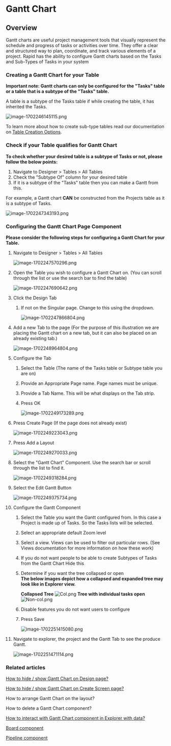 # Gantt Chart

## Overview

Gantt charts are useful project management tools that visually represent the schedule and progress of tasks or activities over time. They offer a clear and structured way to plan, coordinate, and track various elements of a project. Rapid has the ability to configure Gantt charts based on the Tasks and Sub-Types of Tasks in your system

### Creating a Gantt Chart for your Table

**Important note: Gantt charts can only be configured for the "Tasks" table or a table that is a subtype of the "Tasks" table.**

A table is a subtype of the Tasks table if while creating the table, it has inherited the Tasks.

![image-1702246145115.png](./downloaded_image_1705285575257.png)

To learn more about how to create sub-type tables read our documentation on [Table Creation Options](/docs/Rapid/4-Keyper%20Manual/2-Designer/1-Tables/3-creating-tables/3-creating-tables.md "Creating a new Table - Table Options").

### Check if your Table qualifies for Gantt Chart

**To check whether your desired table is a subtype of Tasks or not, please follow the below points:**

1. Navigate to Designer &gt; Tables &gt; All Tables
2. Check the "Subtype Of" column for your desired table
3. If it is a subtype of the "Tasks" table then you can make a Gantt from this.

For example, a Gantt chart **CAN** be constructed from the Projects table as it is a subtype of Tasks.

![image-1702247343193.png](./downloaded_image_1705285576278.png)

### Configuring the Gantt Chart Page Component

**Please consider the following steps for configuring a Gantt Chart for your Table.**

1. Navigate to Designer &gt; Tables &gt; All Tables

    ![image-1702247570296.png](./downloaded_image_1705285577323.png)
2. Open the Table you wish to configure a Gantt Chart on. (You can scroll through the list or use the search bar to find the table)

    ![image-1702247690642.png](./downloaded_image_1705285578421.png)
3. Click the Design Tab  
    
    1. If not on the Singular page. Change to this using the dropdown.  

        ![image-1702247866804.png](./downloaded_image_1705285579440.png)
4. Add a new Tab to the page (For the purpose of this illustration we are placing the Gantt chart on a new tab, but it can also be placed on an already existing tab.)  

    ![image-1702248964804.png](./downloaded_image_1705285580459.png)
5. Configure the Tab 
    1. Select the Table (The name of the Tasks table or Subtype table you are on)
    2. Provide an Appropriate Page name. Page names must be unique.
    3. Provide a Tab Name. This will be what displays on the Tab strip.
    4. Press OK  

        ![image-1702249173289.png](./downloaded_image_1705285581474.png)
6. Press Create Page (If the page does not already exist) 

    ![image-1702249223043.png](./downloaded_image_1705285582493.png)
7. Press Add a Layout  

    ![image-1702249270033.png](./downloaded_image_1705285583512.png)
8. Select the "Gantt Chart" Component. Use the search bar or scroll through the list to find it.  

    ![image-1702249318284.png](./downloaded_image_1705285584535.png)
9. Select the Edit Gantt Button
    
    ![image-1702249375734.png](./downloaded_image_1705285585554.png)
10. Configure the Gantt Component 
    1. Select the Table you want the Gantt configured from. In this case a Project is made up of Tasks. So the Tasks lists will be selected.
    2. Select an appropriate default Zoom level
    3. Select a view. Views can be used to filter out particular rows. (See Views documentation for more information on how these work)
    4. If you do not want people to be able to create Subtypes of Tasks from the Gantt Chart Hide this
    5. Determine if you want the tree collapsed or open  
        **The below images depict how a collapsed and expanded tree may look like in Explorer view.**

        **Collapsed Tree**
        ![Col.png](./downloaded_image_1705285586574.png)
        **Tree with individual tasks open**
        ![Non-col.png](./downloaded_image_1705285587587.png)

    6. Disable features you do not want users to configure
    7. Press Save  

        ![image-1702251415080.png](./downloaded_image_1705285588612.png)
11. Navigate to explorer, the project and the Gantt Tab to see the produce Gantt.

    ![image-1702251471114.png](./downloaded_image_1705285589638.png)

### Related articles

[How to hide / show Gantt Chart on Design page?](/docs/Rapid/4-Keyper%20Manual/2-Designer/2-Pages/5-how-to-guides/how-to-hide-components-on-breakpoints/how-to-hide-components-on-breakpoints.md "How to show/Hide components on Pages")

[How to hide / show Gantt Chart on Create Screen page?](/docs/Rapid/4-Keyper%20Manual/2-Designer/2-Pages/5-how-to-guides/how-to-hide-components-on-breakpoints/how-to-hide-components-on-breakpoints.md "How to show/Hide components on Pages")

How to arrange Gantt Chart on the layout?

How to delete a Gantt Chart component?

[How to interact with Gantt Chart component in Explorer with data?](/docs/Rapid/3-User%20Manual/2-Explorer/3-Page%20Components/Gantt%20Component/1-how-to-interact-with-a-gantt-chart-in-explorer/1-how-to-interact-with-a-gantt-chart-in-explorer.md "How to interact with a Gantt Chart?")

[Board component](/docs/Rapid/3-User%20Manual/2-Explorer/3-Page%20Components/Board%20Component/Board%20Component.md "What is a Board component on a Layout / Page?")

[Pipeline component](/docs/Rapid/4-Keyper%20Manual/2-Designer/2-Pages/3-Components/pipeline/pipeline.md "What is a Pipeline component on a Layout / Page?")
